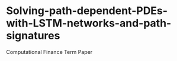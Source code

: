 # Solving-path-dependent-PDEs-with-LSTM-networks-and-path-signatures
Computational Finance Term Paper
